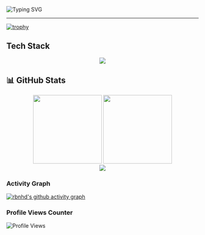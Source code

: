 ![Typing SVG](https://readme-typing-svg.demolab.com?font=Fira+Code&pause=300&color=1CD30D&vCenter=true&width=550&lines=%F0%9F%91%8B+Hi+there%2C;%F0%9F%98%8A+Thanks+for+visiting!)

---
<!--
**rbnhd/rbnhd** is a ✨ _special_ ✨ repository because its `README.md` (this file) appears on your GitHub profile.

Here are some ideas to get you started:

- 🔭 I’m currently working on ...
- 🌱 I’m currently learning ...
- 👯 I’m looking to collaborate on ...
- 🤔 I’m looking for help with ...
- 💬 Ask me about ...
- 📫 How to reach me: ...
- 😄 Pronouns: ...
- ⚡ Fun fact: ...
-->

[![trophy](https://github-profile-trophy.vercel.app/?username=rbnhd&theme=onedark)](https://github.com/ryo-ma/github-profile-trophy)

## Tech Stack
<p align="center">
  <img src="https://skillicons.dev/icons?i=python,aws,gcp,terraform,kubernetes,cpp,docker,jenkins," />
</p>

## 📊 GitHub Stats

<div align="center">
  <img height="180em" src="https://github-readme-stats.vercel.app/api?username=rbnhd&count_private=true&show_icons=true&theme=dark"/>
  <img height="180em" src="https://github-readme-stats.vercel.app/api/top-langs/?username=rbnhd&layout=compact&theme=dark"/>
</div>

<div align="center">
  <img src="https://streak-stats.demolab.com/?user=rbnhd&theme=dark"/>
</div>


### Activity Graph

[![rbnhd's github activity graph](https://github-readme-activity-graph.vercel.app/graph?username=rbnhd&theme=react-dark)](https://github.com/ashutosh00710/github-readme-activity-graph)


### Profile Views Counter
![Profile Views](https://komarev.com/ghpvc/?username=rbnhd&color=brightgreen)



